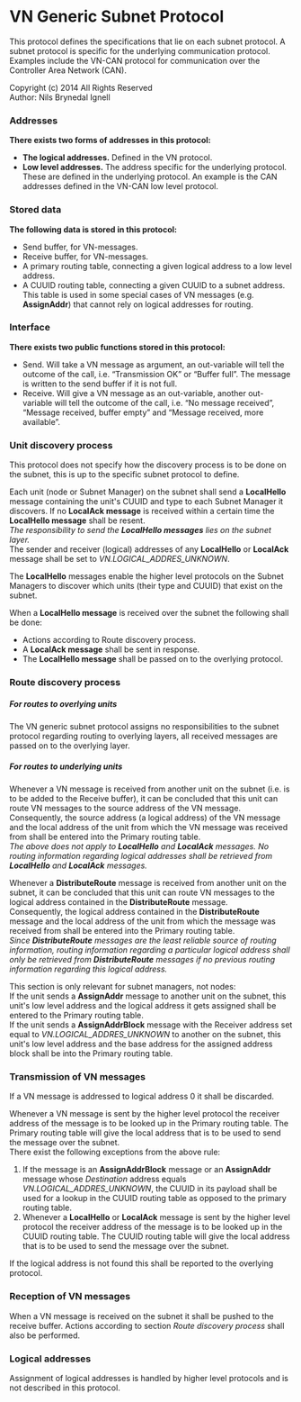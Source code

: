 VN Generic Subnet Protocol
==========================
This protocol defines the specifications that lie on each subnet protocol. A
subnet protocol is specific for the underlying communication protocol. Examples
include the VN-CAN protocol for communication over the Controller Area Network
(CAN).

Copyright (c) 2014 All Rights Reserved  <br/>
Author: Nils Brynedal Ignell

### Addresses
**There exists two forms of addresses in this protocol:**
  * **The logical addresses.**  Defined in the VN protocol.
  * **Low level addresses.** The address specific for the underlying protocol.
    These are defined in the underlying protocol.  An example is the CAN
    addresses defined in the VN-CAN low level protocol.

### Stored data
**The following data is stored in this protocol:**
  * Send buffer, for VN-messages.
  * Receive buffer, for VN-messages.
  * A primary routing table, connecting a given logical address to a low level
    address.
  * A CUUID routing table, connecting a given CUUID to a subnet address. This
    table is used in some special cases of VN messages (e.g. **AssignAddr**)
    that cannot rely on logical addresses for routing.

### Interface
**There exists two public functions stored in this protocol:**
  * Send. Will take a VN message as argument, an out-variable will tell the
    outcome of the call, i.e. “Transmission OK” or “Buffer full”. The message
    is written to the send buffer if it is not full.
  * Receive. Will give a VN message as an out-variable, another out-variable
    will tell the outcome of the call, i.e. “No message received”, “Message
    received, buffer empty” and “Message received, more available”.

### Unit discovery process
This protocol does not specify how the discovery process is to be done on the
subnet, this is up to the specific subnet protocol to define.

Each unit (node or Subnet Manager) on the subnet shall send a **LocalHello**
message containing the unit's CUUID and type to each Subnet Manager it
discovers. If no **LocalAck message** is received within a certain time the
**LocalHello message** shall be resent. <br/>
_The responsibility to send the
**LocalHello messages** lies on the subnet layer._ <br/>
The sender and receiver (logical) addresses of any **LocalHello** or **LocalAck** message shall
be set to *VN.LOGICAL_ADDRES_UNKNOWN*.

The **LocalHello** messages enable the higher level protocols on the Subnet Managers to discover which units
(their type and CUUID) that exist on the subnet.

When a **LocalHello message** is received over the subnet the following
shall be done:
  * Actions according to Route discovery process.
  * A **LocalAck message** shall be sent in response.
  * The **LocalHello message** shall be passed on to the overlying protocol.

### Route discovery process
##### For routes to overlying units
The VN generic subnet protocol assigns no responsibilities to the subnet protocol regarding routing to overlying layers, all
received messages are passed on to the overlying layer.

##### For routes to underlying units
Whenever a VN message is received from another unit on the subnet (i.e. is to
be added to the Receive buffer), it can be concluded that this unit can route
VN messages to the source address of the VN message. Consequently, the source
address (a logical address) of the VN message and the local address of the unit
from which the VN message was received from shall be entered into the Primary routing
table. <br/>
_The above does not apply to **LocalHello** and **LocalAck** messages.
No routing information regarding logical addresses shall be retrieved from
**LocalHello** and **LocalAck** messages._

Whenever a **DistributeRoute** message is received from another unit on the
subnet, it can be concluded that this unit can route VN messages to the logical
address contained in the **DistributeRoute** message. <br/>
Consequently, the logical address contained in the **DistributeRoute** message
and the local address of the unit from which the message was received from
shall be entered into the Primary routing table. <br/>
_Since **DistributeRoute** messages are the least reliable source of routing information, 
routing information regarding a particular logical address shall only be retrieved from **DistributeRoute** messages if no previous routing information regarding this logical address._


This section is only relevant for subnet managers, not nodes: <br/>
If the unit sends a **AssignAddr** message 
to another unit on the subnet, this unit's low level address and the logical address it gets
assigned shall be entered to the Primary routing table.  <br/>
If the unit sends a **AssignAddrBlock** message with the Receiver address set equal to
*VN.LOGICAL_ADDRES_UNKNOWN* to another on the subnet, this unit's low level address and the
base address for the assigned address block shall be into the Primary routing table.


### Transmission of VN messages
If a VN message is addressed to logical address 0 it shall be discarded. 

Whenever a VN message is
sent by the higher level protocol the receiver address of the message is to be
looked up in the Primary routing table. The Primary routing table will give the local address
that is to be used to send the message over the subnet.   <br/>
There exist the following exceptions from the above rule:

1. If the message is an **AssignAddrBlock** message or an **AssignAddr** message whose *Destination* address equals
*VN.LOGICAL_ADDRES_UNKNOWN*, the CUUID in its payload shall be used for a lookup in the CUUID routing table as opposed to the primary routing table.
2. Whenever a **LocalHello** or **LocalAck** message is sent by the higher level
protocol the receiver address of the message is to be looked up in the CUUID
routing table. The CUUID routing table will give the local address that is to
be used to send the message over the subnet.

If the logical address is not found this shall be reported to the overlying
protocol.

### Reception of VN messages
When a VN message is received on the subnet it shall be pushed to the receive
buffer. Actions according to section _Route discovery process_ shall also be
performed.

### Logical addresses
Assignment of logical addresses is handled by higher level protocols and is not
described in this protocol.
